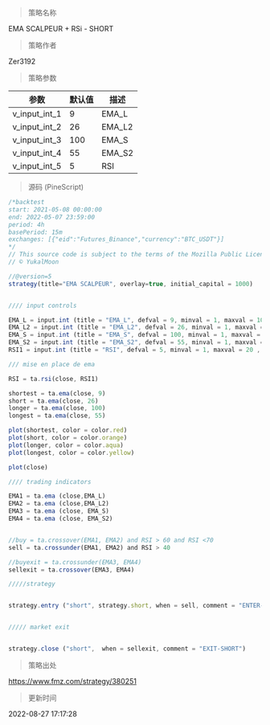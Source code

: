 
> 策略名称

EMA SCALPEUR + RSi - SHORT

> 策略作者

Zer3192



> 策略参数



|参数|默认值|描述|
|----|----|----|
|v_input_int_1|9|EMA_L|
|v_input_int_2|26|EMA_L2|
|v_input_int_3|100|EMA_S|
|v_input_int_4|55|EMA_S2|
|v_input_int_5|5|RSI|


> 源码 (PineScript)

``` javascript
/*backtest
start: 2021-05-08 00:00:00
end: 2022-05-07 23:59:00
period: 4h
basePeriod: 15m
exchanges: [{"eid":"Futures_Binance","currency":"BTC_USDT"}]
*/
// This source code is subject to the terms of the Mozilla Public License 2.0 at https://mozilla.org/MPL/2.0/
// © YukalMoon

//@version=5
strategy(title="EMA SCALPEUR", overlay=true, initial_capital = 1000)


//// input controls

EMA_L = input.int (title = "EMA_L", defval = 9, minval = 1, maxval = 100, step =1)
EMA_L2 = input.int (title = "EMA_L2", defval = 26, minval = 1, maxval = 100, step =1)
EMA_S = input.int (title = "EMA_S", defval = 100, minval = 1, maxval = 100, step =1)
EMA_S2 = input.int (title = "EMA_S2", defval = 55, minval = 1, maxval = 100, step =1)
RSI1 = input.int (title = "RSI", defval = 5, minval = 1, maxval = 20 , step = 1)

/// mise en place de ema

RSI = ta.rsi(close, RSI1)

shortest = ta.ema(close, 9)
short = ta.ema(close, 26)
longer = ta.ema(close, 100)
longest = ta.ema(close, 55)

plot(shortest, color = color.red)
plot(short, color = color.orange)
plot(longer, color = color.aqua)
plot(longest, color = color.yellow)

plot(close)

//// trading indicators

EMA1 = ta.ema (close,EMA_L)
EMA2 = ta.ema (close,EMA_L2)
EMA3 = ta.ema (close, EMA_S)
EMA4 = ta.ema (close, EMA_S2)


//buy = ta.crossover(EMA1, EMA2) and RSI > 60 and RSI <70
sell = ta.crossunder(EMA1, EMA2) and RSI > 40

//buyexit = ta.crossunder(EMA3, EMA4)
sellexit = ta.crossover(EMA3, EMA4)

/////strategy


strategy.entry ("short", strategy.short, when = sell, comment = "ENTER-SHORT")


///// market exit


strategy.close ("short",  when = sellexit, comment = "EXIT-SHORT")

```

> 策略出处

https://www.fmz.com/strategy/380251

> 更新时间

2022-08-27 17:17:28

